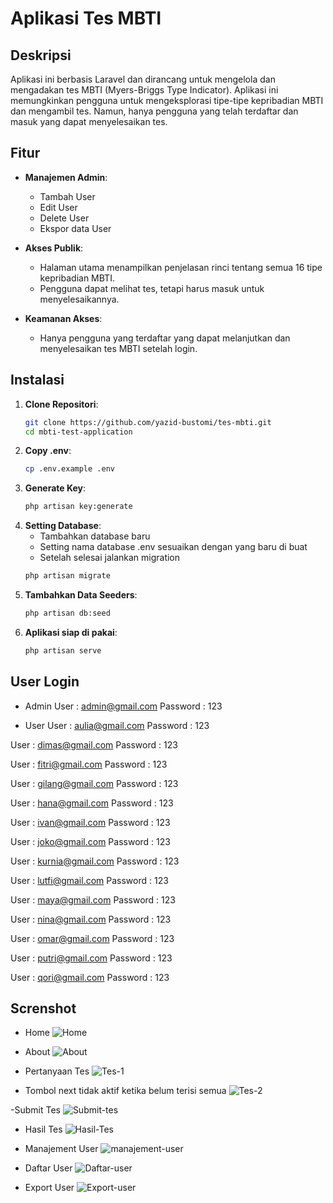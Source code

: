 # Aplikasi Tes MBTI

## Deskripsi

Aplikasi ini berbasis Laravel dan dirancang untuk mengelola dan mengadakan tes MBTI (Myers-Briggs Type Indicator). Aplikasi ini memungkinkan pengguna untuk mengeksplorasi tipe-tipe kepribadian MBTI dan mengambil tes. Namun, hanya pengguna yang telah terdaftar dan masuk yang dapat menyelesaikan tes.

## Fitur

- **Manajemen Admin**:
    - Tambah User
    - Edit User
    - Delete User
    - Ekspor data User
- **Akses Publik**:
  - Halaman utama menampilkan penjelasan rinci tentang semua 16 tipe kepribadian MBTI.
  - Pengguna dapat melihat tes, tetapi harus masuk untuk menyelesaikannya.

- **Keamanan Akses**:
  - Hanya pengguna yang terdaftar yang dapat melanjutkan dan menyelesaikan tes MBTI setelah login.

## Instalasi

1. **Clone Repositori**:
   ```bash
   git clone https://github.com/yazid-bustomi/tes-mbti.git
   cd mbti-test-application

2. **Copy .env**:
    ```bash
    cp .env.example .env

3. **Generate Key**:
    ```bash
    php artisan key:generate

4. **Setting Database**:
    - Tambahkan database baru
    - Setting nama database .env sesuaikan dengan yang baru di buat
    - Setelah selesai jalankan migration
    ``` bash
    php artisan migrate

5. **Tambahkan Data Seeders**:
    ``` bash
    php artisan db:seed

6. **Aplikasi siap di pakai**:
    ```bash
    php artisan serve

## User Login
- Admin 
User : admin@gmail.com
Password : 123

- User
User : aulia@gmail.com
Password : 123

User : dimas@gmail.com
Password : 123

User : fitri@gmail.com
Password : 123

User : gilang@gmail.com
Password : 123

User : hana@gmail.com
Password : 123

User : ivan@gmail.com
Password : 123

User : joko@gmail.com
Password : 123

User : kurnia@gmail.com
Password : 123

User : lutfi@gmail.com
Password : 123

User : maya@gmail.com
Password : 123

User : nina@gmail.com
Password : 123

User : omar@gmail.com
Password : 123

User : putri@gmail.com
Password : 123

User : qori@gmail.com
Password : 123


## Screnshot
- Home
![Home](https://github.com/yazid-bustomi/tes-mbti/blob/main/tampilam-app/home.png?raw=true)

- About
![About](https://github.com/yazid-bustomi/tes-mbti/blob/main/tampilam-app/about.png?raw=true)

- Pertanyaan Tes
![Tes-1](https://github.com/yazid-bustomi/tes-mbti/blob/main/tampilam-app/tes-1.png?raw=true)

- Tombol next tidak aktif ketika belum terisi semua
![Tes-2](https://github.com/yazid-bustomi/tes-mbti/blob/main/tampilam-app/tes-2(ketika%20ada%20yang%20belum%20terisi).png?raw=true)

-Submit Tes
![Submit-tes](https://github.com/yazid-bustomi/tes-mbti/blob/main/tampilam-app/submit-tes.png?raw=true)

- Hasil Tes
![Hasil-Tes](https://github.com/yazid-bustomi/tes-mbti/blob/main/tampilam-app/hasil-tes.png?raw=true)

- Manajement User
![manajement-user](https://github.com/yazid-bustomi/tes-mbti/blob/main/tampilam-app/manajement-user.png?raw=true)

- Daftar User
![Daftar-user](https://github.com/yazid-bustomi/tes-mbti/blob/main/tampilam-app/manajement-user.png?raw=true)

- Export User
![Export-user](https://github.com/yazid-bustomi/tes-mbti/blob/main/tampilam-app/fitur-export.png?raw=true)
